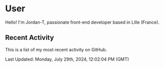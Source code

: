 # User

Hello! I'm Jordan-T, passionate front-end developer based in Lille (France).

## Recent Activity

This is a list of my most recent activity on GitHub.

<!--RECENT_ACTIVITY:start-->
<!--RECENT_ACTIVITY:end-->

<!--RECENT_ACTIVITY:last_update-->
Last Updated: Monday, July 29th, 2024, 12:02:04 PM (GMT)
<!--RECENT_ACTIVITY:last_update_end-->
